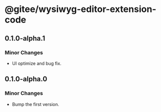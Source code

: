 # @gitee/wysiwyg-editor-extension-code

## 0.1.0-alpha.1

### Minor Changes

- UI optimize and bug fix.

## 0.1.0-alpha.0

### Minor Changes

- Bump the first version.
